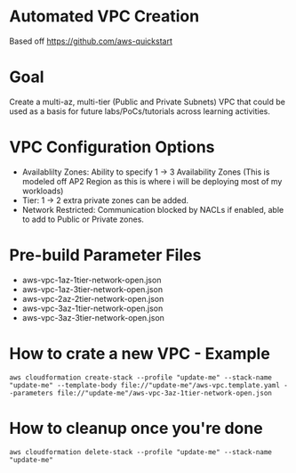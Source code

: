 # Automated VPC Creation
Based off https://github.com/aws-quickstart

# Goal
Create a multi-az, multi-tier (Public and Private Subnets) VPC that could be used as a basis for future labs/PoCs/tutorials across learning activities.

# VPC Configuration Options
- Availablilty Zones: Ability to specify 1 -> 3 Availability Zones (This is modeled off AP2 Region as this is where i will be deploying most of my workloads)
- Tier: 1 -> 2 extra private zones can be added.
- Network Restricted: Communication blocked by NACLs if enabled, able to add to Public or Private zones. 

# Pre-build Parameter Files

- aws-vpc-1az-1tier-network-open.json
- aws-vpc-1az-3tier-network-open.json
- aws-vpc-2az-2tier-network-open.json
- aws-vpc-3az-1tier-network-open.json
- aws-vpc-3az-3tier-network-open.json

# How to crate a new VPC - Example

``` 
aws cloudformation create-stack --profile "update-me" --stack-name "update-me" --template-body file://"update-me"/aws-vpc.template.yaml --parameters file://"update-me"/aws-vpc-3az-1tier-network-open.json
```

# How to cleanup once you're done

``` 
aws cloudformation delete-stack --profile "update-me" --stack-name "update-me"
```